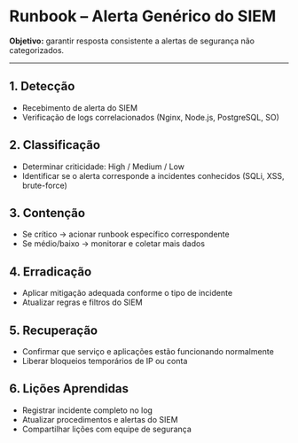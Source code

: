 
# Runbook – Alerta Genérico do SIEM

**Objetivo:** garantir resposta consistente a alertas de segurança não categorizados.

---

## 1. Detecção

- Recebimento de alerta do SIEM  
- Verificação de logs correlacionados (Nginx, Node.js, PostgreSQL, SO)  

## 2. Classificação

- Determinar criticidade: High / Medium / Low  
- Identificar se o alerta corresponde a incidentes conhecidos (SQLi, XSS, brute-force)

## 3. Contenção

- Se crítico → acionar runbook específico correspondente  
- Se médio/baixo → monitorar e coletar mais dados  

## 4. Erradicação

- Aplicar mitigação adequada conforme o tipo de incidente  
- Atualizar regras e filtros do SIEM  

## 5. Recuperação

- Confirmar que serviço e aplicações estão funcionando normalmente  
- Liberar bloqueios temporários de IP ou conta  

## 6. Lições Aprendidas

- Registrar incidente completo no log  
- Atualizar procedimentos e alertas do SIEM  
- Compartilhar lições com equipe de segurança
